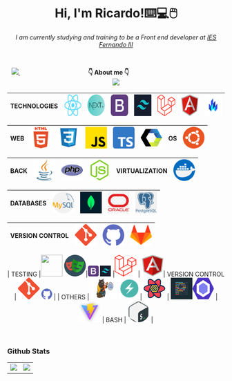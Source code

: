 <div align="center">

<h1 aling="center"> Hi, I'm Ricardo!⌨️💻🖱️ </h1>

<p> <em> I am currently studying and training to be a Front end developer at <a href="https://web.iesfernandoiii.es/">IES Fernando III </a> </em> </p>

<br>

  <p  text-align= "center">
  
  <a href="https://www.linkedin.com/in/ricardo-rodríguez/">
    <img src="https://img.shields.io/badge/LinkedIn-0077B5?style=for-the-badge&logo=linkedin&logoColor=white">    
  </a> 
  ‎ ‎ ‎ ‎ ‎ ‎ ‎ ‎ ‎ ‎ ‎ ‎ ‎ ‎ ‎ ‎ ‎ ‎  ‎ ‎ ‎ ‎ ‎ ‎ ‎ ‎ ‎ ‎ ‎ ‎ ‎ ‎ ‎ ‎ ‎ ‎ ‎ ‎ ‎ ‎ <strong> 👇 About me 👇  </strong> ‎ ‎ ‎ ‎ ‎ ‎ ‎ ‎ ‎ ‎ ‎ ‎ ‎ ‎ ‎ ‎ ‎ ‎ ‎ ‎ ‎ ‎ ‎ ‎ ‎ ‎ ‎ ‎ ‎ ‎ ‎ ‎ ‎ ‎ ‎ ‎ ‎ ‎ ‎ ‎ ‎ ‎ ‎ ‎ ‎ ‎ ‎ ‎ ‎ ‎ ‎ ‎ ‎ ‎   
  <a href="mailto:ricardo.rodriguez@fernando3martos.com">
    <img src="https://img.shields.io/badge/Gmail-D14836?style=for-the-badge&logo=gmail&logoColor=white">    
  </a>

 </p>

 <div>

| TECHNOLOGIES | <img width="50px" height="50px" src="/images/react.png"/> | <img width="50px" height="50px" src="/images/next.png"/> | <img width="50px" height="50px" src="/images/boostrap.png"/> | <img width="50px" height="50px" src ="/images/TW.png"/> | <img width="50px" height="50px" src="/images/laravel.svg"/> | <img width="50px" height="50px" src="/images/angular.svg"/> | <img width="50px" height="50px" src="/images/lit.png"/> |
| :----------: | :-------------------------------------------------------: | :------------------------------------------------------: | :----------------------------------------------------------: | ------------------------------------------------------- | ----------------------------------------------------------- | ----------------------------------------------------------- | ------------------------------------------------------- |

</div>

<div>

| WEB | <img width="50px" height="50px" src="/images/html5.png"/> | <img width="50px" height="50px" src="/images/css3.png"/> | <img width="50px" height="50px" src="/images/JS.png"/> | <img width="50px" height="50px" src="/images/TS.png"/> | <img width="50px" height="50px" src="/images/webc.png"/> | OS  | <img width="50px" height="50px" src="/images/ubuntu.png"/> |
| :-: | :-------------------------------------------------------: | :------------------------------------------------------: | :----------------------------------------------------: | :----------------------------------------------------: | :------------------------------------------------------: | --- | ---------------------------------------------------------- |

</div>

<div>

| BACK | <img width="50px" height="50px" src="/images/java.png"/> | <img width="50px" height="50px" src="/images/php.png"/> | <img width="50px" height="50px"  src="/images/nodeJS.webp"/> | VIRTUALIZATION | <img width="50px" height="50px" src="/images/docker.png" /> |
| :--: | :------------------------------------------------------: | :-----------------------------------------------------: | :----------------------------------------------------------: | :------------: | :---------------------------------------------------------: |

</div>

<div>

| DATABASES | <img width="50px" height="50px" src="/images/mySQL.png"/> | <img width="50px" height="50px" src="/images/mongo.png"/> | <img width="50px" height="50px" src="/images/oracle.png"/> | <img width="50px" height="50px" src="/images/postgresql.png"/> |
| :-------: | :-------------------------------------------------------: | :-------------------------------------------------------: | :--------------------------------------------------------: | -------------------------------------------------------------- |

</div>

<div>

| VERSION CONTROL | <img width="50px" height="50px" src="/images/git.png"/> | <img width="50px" height="50px" src="/images/github.png"/> | <img width="50px" height="50px" src="/images/gitlab.png"/> |
| :-------------: | :-----------------------------------------------------: | :--------------------------------------------------------: | :--------------------------------------------------------: |

</div>

| TESTING |<img width="50px" height="50px" src="/images/jest.png"/> <img width="50px" height="50px" src="/images/playwright.png"/>|<img width="25px" height="25px" src="/images/boostrap.png"/> <img width="25px" height="25px" src ="/images/TW.png"/> |<img width="50px" height="50px" src="/images/laravel.svg"/> | <img width="50px" height="50px" src="/images/angular.svg"/>| VERSION CONTROL | <img width="50px" height="50px" src="/images/git.png"/> <img width="25px" height="25px" src="/images/github.png"/> |
| OTHERS | <img width="60px" height="50px" src="/images/zustad.png"/> <img width="50px" height="50px" src="/images/chakra-ui.png"/>| <img width="50px" height="50px" src="/images/reactquery.svg"/> | <img width="50px" height="50px" src="/images/prettier.png"/><img width="50px" height="50px" src="/images/ESLint.png"/> |<img width="50px" height="50px" src="/images/vite.jpeg"/> | BASH | <img width="50px" height="50px" src="/images/bash.png"/> |

</div>

   <br> 
   
   
  
### Github Stats

<table>
  <tr>
    <td valign="top"><img src="https://github-readme-stats.vercel.app/api/top-langs/?username=RicardoD4W&theme=radical&card_width=450em)](https://github.com/RicardoD4W/RicardoD4W/github-readme-stats"/></td>
    <td valign="top"><img height="180em" src="https://github-readme-stats.vercel.app/api?username=RicardoD4W&show_icons=true&hide_border=true&&count_private=true&include_all_commits=true&theme=radical&hide_stars=false" /></td>
  </tr>
</table>

 <br>
